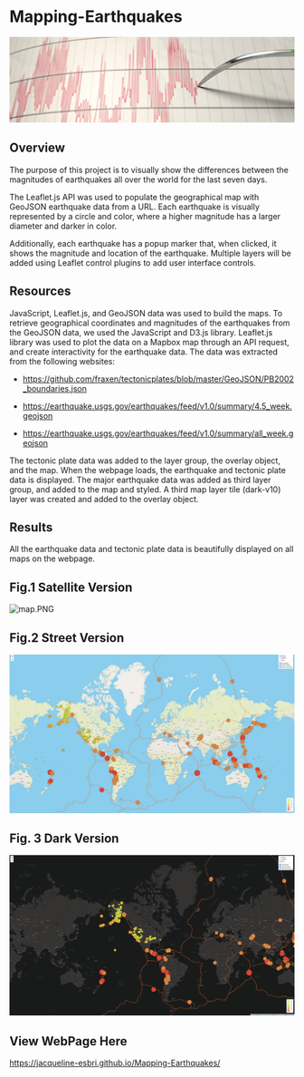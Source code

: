 # Mapping-Earthquakes
<!-- ![mod13a.png](PNGs/mod13a.png) -->
![mod13a.png](PNGs/mod13a.png)

## Overview

The purpose of this project is to visually show the differences between the magnitudes of earthquakes all over the world for the last seven days.

 The Leaflet.js API was used to populate the geographical map with GeoJSON earthquake data from a URL. Each earthquake is visually represented by a circle and color, where a higher magnitude has a larger diameter and darker in color.

Additionally, each earthquake has a popup marker that, when clicked, it shows the magnitude and location of the earthquake. Multiple layers will be added using Leaflet control plugins to add user interface controls. 


## Resources

JavaScript, Leaflet.js, and GeoJSON data was used to build the maps. To retrieve geographical coordinates and magnitudes of the earthquakes from the GeoJSON data, we used the JavaScript and D3.js library. Leaflet.js library was used to plot the data on a Mapbox map through an API request, and create interactivity for the earthquake data. The data was extracted from the following websites:

- https://github.com/fraxen/tectonicplates/blob/master/GeoJSON/PB2002_boundaries.json

- https://earthquake.usgs.gov/earthquakes/feed/v1.0/summary/4.5_week.geojson

- https://earthquake.usgs.gov/earthquakes/feed/v1.0/summary/all_week.geojson


The tectonic plate data was added to the layer group, the overlay object, and the map. When the webpage loads, the earthquake and tectonic plate data is displayed. The major earthquake data was added as third layer group, and added to the map and styled. A third map layer tile (dark-v10) layer was created and added to the overlay object. 

## Results

All the earthquake data and tectonic plate data is beautifully displayed on all maps on the webpage.

## Fig.1 Satellite Version

![map.PNG](PNGs/map.png)

## Fig.2 Street Version

![street.PNG](PNGs/street.png)

## Fig. 3 Dark Version

![dark.PNG](PNGs/dark.png)


## View WebPage Here

https://jacqueline-esbri.github.io/Mapping-Earthquakes/
